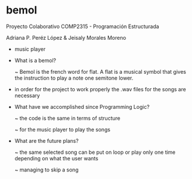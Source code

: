 # bemol
Proyecto Colaborativo COMP2315 - Programación Estructurada

Adriana P. Peréz López & Jeisaly Morales Moreno
  - music player
  - What is a bemol?
    
    ~ Bemol is the french word for flat. A flat is a musical symbol that gives the instruction to play a note one semitone lower.
  - in order for the project to work properly the .wav files for the songs are necessary
  - What have we accomplished since Programming Logic?
    
    ~ the code is the same in terms of structure
    
    ~ for the music player to play the songs
  - What are the future plans?
    
    ~ the same selected song can be put on loop or play only one time depending on what the user wants
    
    ~ managing to skip a song
